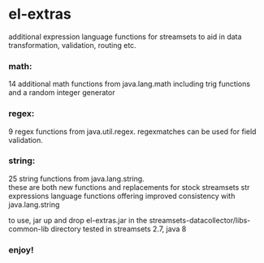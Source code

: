 # el-extras

additional expression language functions for streamsets to aid in data transformation, validation, 
routing etc.   

### math:
  14 additional math functions from java.lang.math including trig functions and a random integer generator

### regex:
  9 regex functions from java.util.regex.  regexmatches can be used for field validation.
  
### string:  
  25 string functions from java.lang.string.  
    these are both new functions and replacements for stock streamsets str expressions language 
    functions offering improved consistency with java.lang.string
 
  
to use, jar up and drop el-extras.jar in the streamsets-datacollector/libs-common-lib directory
tested in streamsets 2.7, java 8

### enjoy!
